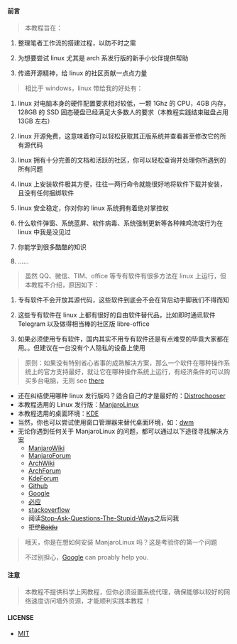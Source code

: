#### 前言

> 本教程旨在：

1. 整理笔者工作流的搭建过程，以防不时之需

2. 为想要尝试 linux 尤其是 arch 系发行版的新手小伙伴提供帮助

3. 传递开源精神，给 linux 的社区贡献一点点力量

> 相比于 windows，linux 带给我的好处有：

1. linux 对电脑本身的硬件配置要求相对较低，一颗 1Ghz 的 CPU，4GB 内存，128GB 的 SSD 固态硬盘已经满足大多数人的要求（本教程实践结束磁盘占用 13GB 左右）

2. linux 开源免费，这意味着你可以轻松获取其正版系统并查看甚至修改它的所有源代码

3. linux 拥有十分完善的文档和活跃的社区，你可以轻松查询并处理你所遇到的所有问题

4. linux 上安装软件极其方便，往往一两行命令就能很好地将软件下载并安装，且没有任何捆绑软件

5. linux 安全稳定，你对你的 linux 系统拥有着绝对掌控权

6. 什么软件弹窗、系统蓝屏、软件病毒、系统强制更新等各种辣鸡流氓行为在 linux 中我是没见过

7. 你能学到很多酷酷的知识

8. ……

> 虽然 QQ、微信、TIM、office 等专有软件有很多方法在 linux 上运行，但本教程不介绍，原因如下：

1. 专有软件不会开放其源代码，这些软件到底会不会在背后动手脚我们不得而知

2. 这些专有软件在 linux 上都有很好的自由软件替代品，比如即时通讯软件 Telegram 以及做得相当棒的社区版 libre-office

3. 如果必须使用专有软件，国内其实不用专有软件还是有点难受的毕竟大家都在用。。但建议在一台没有个人隐私的设备上使用

> 原则：如果没有特别省心省事的成熟解决方案，那么一个软件在哪种操作系统上的官方支持最好，就让它在哪种操作系统上运行，有经济条件的可以购买多台电脑，无则 see [there](https://liupj.top/2022/02/04/multi-os/)

- 还在纠结使用哪种 linux 发行版吗？适合自己的才是最好的：[Distrochooser](https://distrochooser.de/)
- 本教程选用的 Linux 发行版：[ManjaroLinux](https://manjaro.org/)
- 本教程选用的桌面环境：[KDE](https://kde.org/)
- 当然，你也可以尝试使用窗口管理器来替代桌面环境，如：[dwm](http://dwm.suckless.org/)
- 无论你遇到任何关于 ManjaroLinux 的问题，都可以通过以下途径寻找解决方案
  - [ManjaroWiki](https://wiki.manjaro.org/index.php/Main_Page)
  - [ManjaroForum](https://forum.manjaro.org/)
  - [ArchWiki](https://wiki.archlinux.org/)
  - [ArchForum](https://bbs.archlinux.org/)
  - [KdeForum](https://forum.kde.org/)
  - [Github](https://github.com/)
  - [Google](https://www.google.com/)
  - [必应](https://www.bing.com/)
  - [stackoverflow](https://stackoverflow.com/)
  - 阅读[Stop-Ask-Questions-The-Stupid-Ways](https://github.com/Brannua/Stop-Ask-Questions-The-Stupid-Ways)之后问我
  - 拒绝~~[Baidu](https://www.baidu.com/)~~

> 哦天，你是在想如何安装 ManjaroLinux 吗？这是考验你的第一个问题
>
> 不过别担心，[Google](https://www.google.com/) can proably help you.

#### 注意

> 本教程不提供科学上网教程，但你必须设置系统代理，确保能够以较好的网络速度访问墙外资源，才能顺利实践本教程 ！

#### LICENSE

- [MIT](https://github.com/Brannua/manjaro-tutorial/blob/master/LICENSE)
